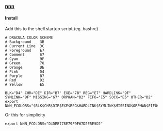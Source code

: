 ### [nnn](https://github.com/jarun/nnn)

#### Install

Add this to the shell startup script (eg. bashrc)
```
# DRACULA COLOR SCHEME
# Background    3B
# Current Line  3C
# Foreground    E7
# Comment       67
# Cyan          9F
# Green         78
# Orange        DE
# Pink          D4
# Purple        B7
# Red           D2
# Yellow        E5

BLK="D4" CHR="DE" DIR="B7" EXE="78" REG="E7" HARDLINK="9F" SYMLINK="9F" MISSING="67" ORPHAN="D2" FIFO="E5" SOCK="E5" OTHER="D2"
export NNN_FCOLORS="$BLK$CHR$DIR$EXE$REG$HARDLINK$SYMLINK$MISSING$ORPHAN$FIFO$SOCK$OTHER"
```
Or this for simplicity
```
export NNN_FCOLORS="D4DEB778E79F9F67D2E5E5D2"
```
